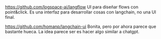 https://github.com/logspace-ai/langflow
UI para diseñar flows con point&click.
Es una interfaz para desarrollar cosas con langchain, no una UI final.

https://github.com/homanp/langchain-ui
Bonita, pero por ahora parece que bastante hueca.
La idea parece ser es hacer algo similar a chatgpt.
